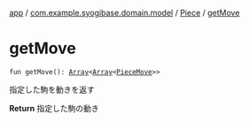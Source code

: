 [app](../../index.md) / [com.example.syogibase.domain.model](../index.md) / [Piece](index.md) / [getMove](./get-move.md)

# getMove

`fun getMove(): `[`Array`](https://kotlinlang.org/api/latest/jvm/stdlib/kotlin/-array/index.html)`<`[`Array`](https://kotlinlang.org/api/latest/jvm/stdlib/kotlin/-array/index.html)`<`[`PieceMove`](../../com.example.syogibase.domain.value/-piece-move/index.md)`>>`

指定した駒を動きを返す

**Return**
指定した駒の動き

